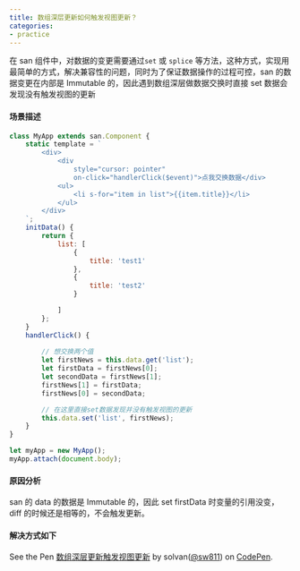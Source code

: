 ```yaml
---
title: 数组深层更新如何触发视图更新？
categories:
- practice
---
```


在 san 组件中，对数据的变更需要通过`set` 或 `splice` 等方法，这种方式，实现用最简单的方式，解决兼容性的问题，同时为了保证数据操作的过程可控，san 的数据变更在内部是 Immutable 的，因此遇到数组深层做数据交换时直接 set 数据会发现没有触发视图的更新



#### 场景描述
```javascript
class MyApp extends san.Component {
    static template = `
        <div>
            <div 
                style="cursor: pointer"
                on-click="handlerClick($event)">点我交换数据</div>
            <ul>
                <li s-for="item in list">{{item.title}}</li>
            </ul>
        </div>
    `;
    initData() {
        return {
            list: [
                {
                    title: 'test1'
                },
                {
                    title: 'test2'
                }

            ]
        };
    }
    handlerClick() {
        
        // 想交换两个值
        let firstNews = this.data.get('list');
        let firstData = firstNews[0];
        let secondData = firstNews[1];
        firstNews[1] = firstData;
        firstNews[0] = secondData;

        // 在这里直接set数据发现并没有触发视图的更新
        this.data.set('list', firstNews);
    }
}

let myApp = new MyApp();
myApp.attach(document.body);

```
#### 原因分析
san 的 data 的数据是 Immutable 的，因此 set firstData 时变量的引用没变， diff 的时候还是相等的，不会触发更新。

#### 解决方式如下

<p 
    data-height="365" 
    data-theme-id="0" 
    data-slug-hash="eEyeYj" 
    data-default-tab="js,result" 
    data-user="sw811" 
    data-embed-version="2" 
    data-pen-title="数组深层更新触发视图更新" 
    class="codepen">See the Pen 
        <a href="https://codepen.io/sw811/pen/eEyeYj/">数组深层更新触发视图更新</a> 
        by solvan(<a href="https://codepen.io/sw811">@sw811</a>) on 
        <a href="https://codepen.io">CodePen</a>.</p>
<script async src="https://production-assets.codepen.io/assets/embed/ei.js"></script>

